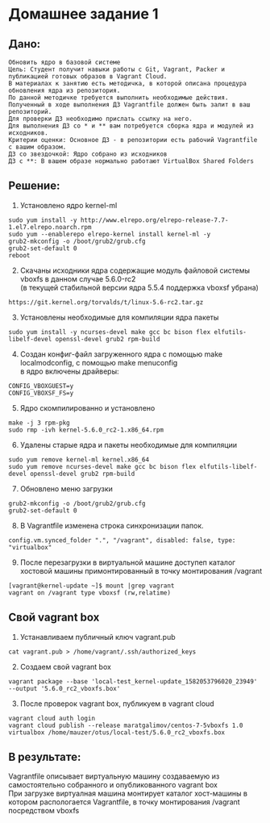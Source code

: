 # Домашнее задание 1 

## Дано:
```
Обновить ядро в базовой системе
Цель: Студент получит навыки работы с Git, Vagrant, Packer и публикацией готовых образов в Vagrant Cloud.
В материалах к занятию есть методичка, в которой описана процедура обновления ядра из репозитория.
По данной методичке требуется выполнить необходимые действия.
Полученный в ходе выполнения ДЗ Vagrantfile должен быть залит в ваш репозиторий.
Для проверки ДЗ необходимо прислать ссылку на него.
Для выполнения ДЗ со * и ** вам потребуется сборка ядра и модулей из исходников.
Критерии оценки: Основное ДЗ - в репозитории есть рабочий Vagrantfile с вашим образом.
ДЗ со звездочкой: Ядро собрано из исходников
ДЗ с **: В вашем образе нормально работают VirtualBox Shared Folders
```
## Решение:

1. Установлено ядро kernel-ml
```
sudo yum install -y http://www.elrepo.org/elrepo-release-7.7-1.el7.elrepo.noarch.rpm
sudo yum --enablerepo elrepo-kernel install kernel-ml -y
grub2-mkconfig -o /boot/grub2/grub.cfg
grub2-set-default 0
reboot
```
2. Скачаны исходники ядра содержащие модуль файловой системы vboxfs в данном случае 5.6.0-rc2  
(в текущей стабильной версии ядра 5.5.4 поддержка vboxsf убрана)  
```
https://git.kernel.org/torvalds/t/linux-5.6-rc2.tar.gz
```
3. Установлены необходимые для компиляции ядра пакеты
```
sudo yum install -y ncurses-devel make gcc bc bison flex elfutils-libelf-devel openssl-devel grub2 rpm-build
```
4. Создан конфиг-файл загруженного ядра c помощью make localmodconfig, с помощью make menuconfig  
   в ядро включены драйверы:
```
CONFIG_VBOXGUEST=y
CONFIG_VBOXSF_FS=y
```
5. Ядро скомпилированно и установлено

```
make -j 3 rpm-pkg
sudo rmp -ivh kernel-5.6.0_rc2-1.x86_64.rpm
```
6. Удалены старые ядра и пакеты необходимые для компиляции
```
sudo yum remove kernel-ml kernel.x86_64
sudo yum remove ncurses-devel make gcc bc bison flex elfutils-libelf-devel openssl-devel grub2 rpm-build
```
7. Обновлено меню загрузки
```
grub2-mkconfig -o /boot/grub2/grub.cfg
grub2-set-default 0
```
8. В Vagrantfile изменена строка синхронизации папок.
```
config.vm.synced_folder ".", "/vagrant", disabled: false, type: "virtualbox"
```
9. После перезагрузки в виртуальной машине доступеп каталог хостовой машины примонтированный в точку монтирования /vagrant 
```
[vagrant@kernel-update ~]$ mount |grep vagrant
vagrant on /vagrant type vboxsf (rw,relatime)
```

## Свой vagrant box

1. Устанавливаем публичный ключ vagrant.pub
```
cat vagrant.pub > /home/vagrant/.ssh/authorized_keys
```
2. Создаем свой vagrant box
```
vagrant package --base 'local-test_kernel-update_1582053796020_23949' --output '5.6.0_rc2_vboxfs.box'
```
3. После проверок vagrant box, публикуем в vagrant cloud
```
vagrant cloud auth login
vagrant cloud publish --release maratgalimov/centos-7-5vboxfs 1.0 virtualbox /home/mauzer/otus/local-test/5.6.0_rc2_vboxfs.box
```
## В результате:

Vagrantfile описывает виртуальную машину создаваемую из самостоятельно собранного и опубликованного vagrant box  
При загрузке виртуалная машина монтирует каталог хост-машины в котором распологается Vagrantfile, в точку монтирования /vagrant посредством vboxfs



